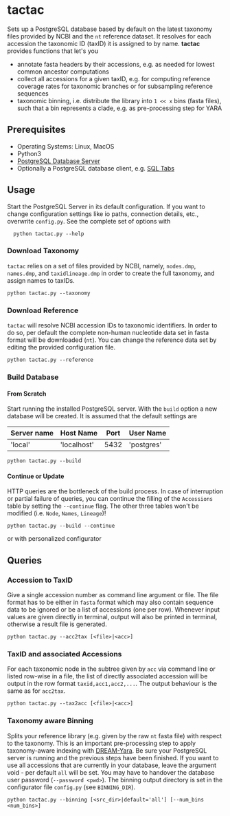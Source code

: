 # tactac

Sets up a PostgreSQL database based by default on the latest taxonomy files provided by NCBI and the `nt` reference dataset. It resolves for each accession the taxonomic ID (taxID) it is assigned to by name.
**tactac** provides functions that let's you
  * annotate fasta headers by their accessions, e.g. as needed for lowest common ancestor computations
  * collect all accessions for a given taxID, e.g. for computing reference coverage rates for taxonomic branches or for subsampling reference sequences
  * taxonomic binning, i.e. distribute the library into `1 << x` bins (fasta files), such that a bin represents a clade, e.g. as pre-processing step for YARA

## Prerequisites

  * Operating Systems: Linux, MacOS
  * Python3
  * [PostgreSQL Database Server](https://www.postgresql.org/download/)
  * Optionally a PostgreSQL database client, e.g. [SQL Tabs](https://www.sqltabs.com/)

## Usage

Start the PostgreSQL Server in its default configuration. If you want to change configuration settings like io paths, connection details, etc., overwrite `config.py`. See the complete set of options with
```shell
  python tactac.py --help
```

### Download Taxonomy
`tactac` relies on a set of files provided by NCBI, namely, `nodes.dmp`, `names.dmp`, and `taxidlineage.dmp` in order to create the full taxonomy, and assign names to taxIDs.
```shell
python tactac.py --taxonomy
```

### Download Reference
`tactac` will resolve NCBI accession IDs to taxonomic identifiers. In order to do so, per default the complete non-human nucleotide data set in fasta format will be downloaded (`nt`). You can change the reference data set by editing the provided  configuration file.
```shell
python tactac.py --reference
```

### Build Database

#### From Scratch
Start running the installed PostgreSQL server. With the `build` option a new database will be created. It is assumed that the default settings are

| Server name | Host Name   | Port | User Name  |
|-------------| ------------|------|------------|
| 'local'     | 'localhost' | 5432 | 'postgres' |


```shell
python tactac.py --build
```

#### Continue or Update
HTTP queries are the bottleneck of the build process. In case of interruption or partial failure of queries, you can continue the filling of the `Accessions` table by setting the `--continue` flag. The other three tables won't be modified (i.e. `Node`, `Names`, `Lineage`)!

```shell
python tactac.py --build --continue
```
or with personalized configurator


## Queries

### Accession to TaxID
Give a single accession number as command line argument or file. The file format has to be either in `fasta` format which may also contain sequence data to be ignored or be a list of accessions (one per row). Whenever input values are given directly in  terminal, output will also be printed in terminal, otherwise a result file is generated.
```shell
python tactac.py --acc2tax [<file>|<acc>]
```

### TaxID and associated Accessions
For each taxonomic node in the subtree given by `acc` via command line or listed row-wise in a file, the list of directly associated accession will be output in the row format `taxid,acc1,acc2,...`. The output behaviour is the same as for `acc2tax`.
```shell
python tactac.py --tax2acc [<file>|<acc>]
```

### Taxonomy aware Binning
Splits your reference library (e.g. given by the raw `nt` fasta file) with respect to the taxonomy. This is an important pre-processing step to apply taxonomy-aware indexing with [DREAM-Yara](https://github.com/temehi/dream_yara). Be sure your PostgreSQL server is running and the previous steps have been finished. If you want to use all accessions that are currently in your database, leave the argument void - per default `all` will be set. You may have to handover the database user password (`--password <pwd>`). The binning output directory is set in the configurator file `config.py` (see `BINNING_DIR`).
```shell
python tactac.py --binning [<src_dir>|default='all'] [--num_bins <num_bins>]
```
